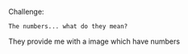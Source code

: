 Challenge:
```
The numbers... what do they mean?
```
They provide me with a image which have numbers
